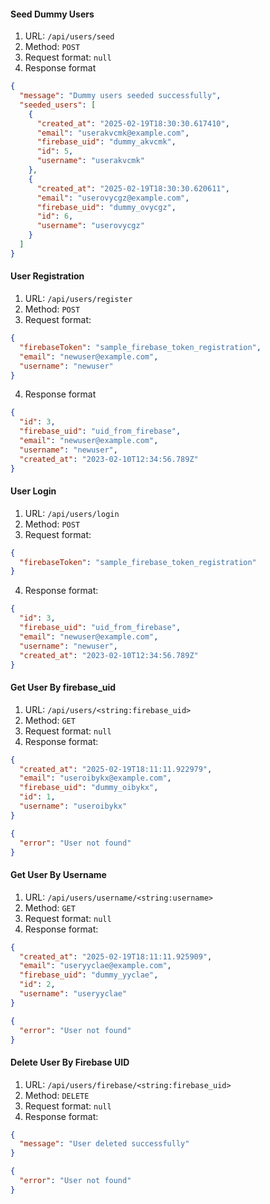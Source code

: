 #### Seed Dummy Users
1. URL: `/api/users/seed`
2. Method: `POST`
3. Request format: `null`
4. Response format
```json
{
  "message": "Dummy users seeded successfully",
  "seeded_users": [
    {
      "created_at": "2025-02-19T18:30:30.617410",
      "email": "userakvcmk@example.com",
      "firebase_uid": "dummy_akvcmk",
      "id": 5,
      "username": "userakvcmk"
    },
    {
      "created_at": "2025-02-19T18:30:30.620611",
      "email": "userovycgz@example.com",
      "firebase_uid": "dummy_ovycgz",
      "id": 6,
      "username": "userovycgz"
    }
  ]
}
```

#### User Registration
1. URL: `/api/users/register`
2. Method: `POST`
3. Request format: 
```json
{
  "firebaseToken": "sample_firebase_token_registration",
  "email": "newuser@example.com",
  "username": "newuser"
}
```

4. Response format
```json
{
  "id": 3,
  "firebase_uid": "uid_from_firebase",
  "email": "newuser@example.com",
  "username": "newuser",
  "created_at": "2023-02-10T12:34:56.789Z"
}
```

#### User Login
1. URL: `/api/users/login`
2. Method: `POST`
3. Request format: 
```json
{
  "firebaseToken": "sample_firebase_token_registration"
}
```
4. Response format:
```json
{
  "id": 3,
  "firebase_uid": "uid_from_firebase",
  "email": "newuser@example.com",
  "username": "newuser",
  "created_at": "2023-02-10T12:34:56.789Z"
}
```

#### Get User By firebase_uid
1. URL: `/api/users/<string:firebase_uid>`
2. Method: `GET`
3. Request format: `null`
4. Response format:
```json
{
  "created_at": "2025-02-19T18:11:11.922979",
  "email": "useroibykx@example.com",
  "firebase_uid": "dummy_oibykx",
  "id": 1,
  "username": "useroibykx"
}
```
```json
{
  "error": "User not found"
}
```


#### Get User By Username
1. URL: `/api/users/username/<string:username>`
2. Method: `GET`
3. Request format: `null`
4. Response format:
```json
{
  "created_at": "2025-02-19T18:11:11.925909",
  "email": "useryyclae@example.com",
  "firebase_uid": "dummy_yyclae",
  "id": 2,
  "username": "useryyclae"
}
```
```json
{
  "error": "User not found"
}
```

#### Delete User By Firebase UID
1. URL: `/api/users/firebase/<string:firebase_uid>`
2. Method: `DELETE`
3. Request format: `null`
4. Response format:
```json
{
  "message": "User deleted successfully"
}
```
```json
{
  "error": "User not found"
}
```
